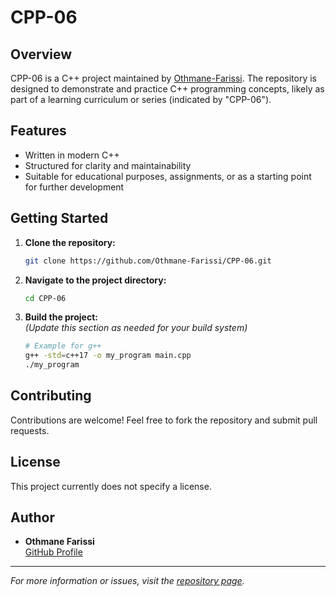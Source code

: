 # CPP-06

## Overview

CPP-06 is a C++ project maintained by [Othmane-Farissi](https://github.com/Othmane-Farissi). The repository is designed to demonstrate and practice C++ programming concepts, likely as part of a learning curriculum or series (indicated by "CPP-06").

## Features

- Written in modern C++
- Structured for clarity and maintainability
- Suitable for educational purposes, assignments, or as a starting point for further development

## Getting Started

1. **Clone the repository:**
   ```bash
   git clone https://github.com/Othmane-Farissi/CPP-06.git
   ```
2. **Navigate to the project directory:**
   ```bash
   cd CPP-06
   ```
3. **Build the project:**  
   *(Update this section as needed for your build system)*
   ```bash
   # Example for g++
   g++ -std=c++17 -o my_program main.cpp
   ./my_program
   ```

## Contributing

Contributions are welcome! Feel free to fork the repository and submit pull requests.

## License

This project currently does not specify a license.

## Author

- **Othmane Farissi**  
  [GitHub Profile](https://github.com/Othmane-Farissi)

---

*For more information or issues, visit the [repository page](https://github.com/Othmane-Farissi/CPP-06).*
